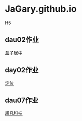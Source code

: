 # JaGary.github.io
H5
## dau02作业
<a href="https://jagary.github.io/09.%E5%B1%85%E4%B8%AD%E6%A1%88%E4%BE%8B.html">盒子居中</a>
## day02作业
<a href="https://jagary.github.io/01.%E5%AE%9A%E4%BD%8D%E6%A1%88%E4%BE%8B.html">定位</a>
## dau07作业
<a href="https://jagary.github.io/day7/html/1.%E8%B6%85%E5%87%A1%E7%A7%91%E6%8A%80.html">超凡科技</a>
